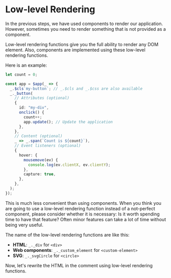 # Low-level Rendering

In the previous steps, we have used components to render our application. However, sometimes you need to render something that is not provided as a component.

Low-level rendering functions give you the full ability to render any DOM element. Also, components are implemented using these low-level rendering functions.

Here is an example:

```ts
let count = 0;

const app = $app(_ => {
  _.$cls`my-button`; // _.$cls and _.$css are also available
  _._button(
    // Attributes (optional)
    {
      id: "my-div",
      onclick() {
        count++;
        app.update(); // Update the application
      },
    },
    // Content (optional)
    _ => _.span(`Count is ${count}`),
    // Event listeners (optional)
    {
      hover: {
        mousemove(ev) {
          console.log(ev.clientX, ev.clientY);
        },
        capture: true,
      },
    },
  );
});
```

This is much less convenient than using components. When you think you are going to use a low-level rendering function instead of a not-perfect component, please consider whether it is necessary: Is it worth spending time to have that feature? Often minor features can take a lot of time without being very useful.

The name of the low-level rendering functions are like this:

- **HTML**: `_._div` for `<div>`
- **Web components**: `_._custom_element` for `<custom-element>`
- **SVG**: `_._svgCircle` for `<circle>`

Now, let's rewrite the HTML in the comment using low-level rendering functions.
